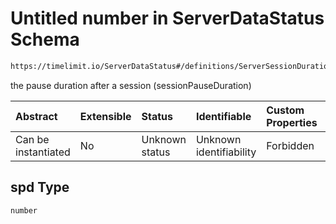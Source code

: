 # Untitled number in ServerDataStatus Schema

```txt
https://timelimit.io/ServerDataStatus#/definitions/ServerSessionDurationItem/properties/spd
```

the pause duration after a session (sessionPauseDuration)

| Abstract            | Extensible | Status         | Identifiable            | Custom Properties | Additional Properties | Access Restrictions | Defined In                                                                           |
| :------------------ | :--------- | :------------- | :---------------------- | :---------------- | :-------------------- | :------------------ | :----------------------------------------------------------------------------------- |
| Can be instantiated | No         | Unknown status | Unknown identifiability | Forbidden         | Allowed               | none                | [ServerDataStatus.schema.json*](ServerDataStatus.schema.json "open original schema") |

## spd Type

`number`
